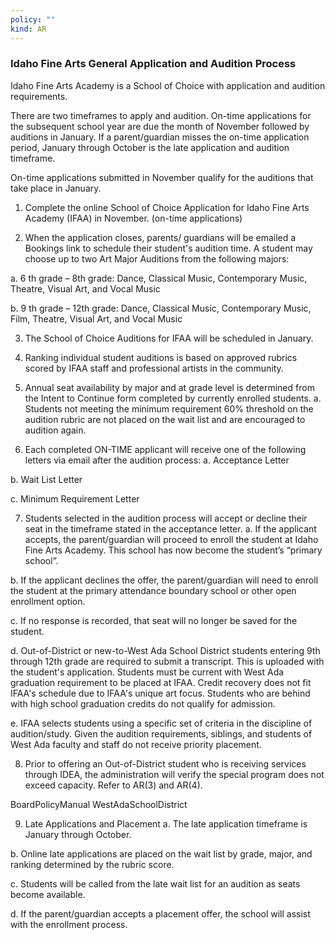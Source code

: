```yaml
---
policy: ""
kind: AR
---
```


### Idaho Fine Arts General Application and Audition Process

Idaho Fine Arts Academy is a School of Choice with application and audition requirements.

There are two timeframes to apply and audition. On-time applications for the subsequent school year are due the
month of November followed by auditions in January. If a parent/guardian misses the on-time application period,
January through October is the late application and audition timeframe.

On-time applications submitted in November qualify for the auditions that take place in January.


1. Complete the online School of Choice Application for Idaho Fine Arts Academy (IFAA) in November. (on-time
applications)


2. When the application closes, parents/ guardians will be emailed a Bookings link to schedule their
student's audition time. A student may choose up to two Art Major Auditions from the following majors:


a. 6 th grade – 8th grade: Dance, Classical Music, Contemporary Music, Theatre, Visual Art, and Vocal Music


b. 9 th grade – 12th grade: Dance, Classical Music, Contemporary Music, Film, Theatre, Visual Art, and Vocal
Music


3. The School of Choice Auditions for IFAA will be scheduled in January.


4. Ranking individual student auditions is based on approved rubrics scored by IFAA staff and professional artists
in the community.


5. Annual seat availability by major and at grade level is determined from the Intent to Continue form completed
by currently enrolled students.
a. Students not meeting the minimum requirement 60% threshold on the audition rubric are not placed on
the wait list and are encouraged to audition again.


6. Each completed ON-TIME applicant will receive one of the following letters via email after the audition
process:
a. Acceptance Letter


b. Wait List Letter


c. Minimum Requirement Letter


7. Students selected in the audition process will accept or decline their seat in the timeframe stated in the
acceptance letter.
a. If the applicant accepts, the parent/guardian will proceed to enroll the student at Idaho Fine Arts
Academy. This school has now become the student’s “primary school”.


b. If the applicant declines the offer, the parent/guardian will need to enroll the student at the primary
attendance boundary school or other open enrollment option.


c. If no response is recorded, that seat will no longer be saved for the student.


d. Out-of-District or new-to-West Ada School District students entering 9th through 12th grade are
required to submit a transcript. This is uploaded with the student's application. Students must be current
with West Ada graduation requirement to be placed at IFAA. Credit recovery does not fit IFAA's
schedule due to IFAA's unique art focus. Students who are behind with high school graduation credits do
not qualify for admission.


e. IFAA selects students using a specific set of criteria in the discipline of audition/study. Given the
audition requirements, siblings, and students of West Ada faculty and staff do not receive priority
placement.


8. Prior to offering an Out-of-District student who is receiving services through IDEA, the administration will
verify the special program does not exceed capacity. Refer to AR(3) and AR(4).


BoardPolicyManual
WestAdaSchoolDistrict



9. Late Applications and Placement
a. The late application timeframe is January through October.


b. Online late applications are placed on the wait list by grade, major, and ranking determined by the rubric
score.


c. Students will be called from the late wait list for an audition as seats become available.


d. If the parent/guardian accepts a placement offer, the school will assist with the enrollment process.
